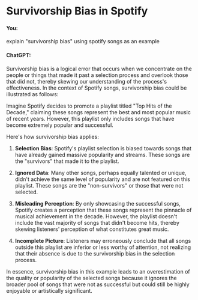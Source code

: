 # Survivorship Bias in Spotify

#### You:
 explain "survivorship bias" using spotify songs as an example 

#### ChatGPT:
Survivorship bias is a logical error that occurs when we concentrate on the people or things that made it past a selection process and overlook those that did not, thereby skewing our understanding of the process's effectiveness. In the context of Spotify songs, survivorship bias could be illustrated as follows:

Imagine Spotify decides to promote a playlist titled "Top Hits of the Decade," claiming these songs represent the best and most popular music of recent years. However, this playlist only includes songs that have become extremely popular and successful.

Here's how survivorship bias applies:

1. **Selection Bias**: Spotify's playlist selection is biased towards songs that have already gained massive popularity and streams. These songs are the "survivors" that made it to the playlist.

2. **Ignored Data**: Many other songs, perhaps equally talented or unique, didn't achieve the same level of popularity and are not featured on this playlist. These songs are the "non-survivors" or those that were not selected.

3. **Misleading Perception**: By only showcasing the successful songs, Spotify creates a perception that these songs represent the pinnacle of musical achievement in the decade. However, the playlist doesn't include the vast majority of songs that didn't become hits, thereby skewing listeners' perception of what constitutes great music.

4. **Incomplete Picture**: Listeners may erroneously conclude that all songs outside this playlist are inferior or less worthy of attention, not realizing that their absence is due to the survivorship bias in the selection process.

In essence, survivorship bias in this example leads to an overestimation of the quality or popularity of the selected songs because it ignores the broader pool of songs that were not as successful but could still be highly enjoyable or artistically significant.
